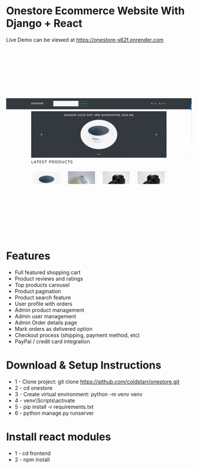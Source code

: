 # Onestore Ecommerce Website With Django + React

Live Demo can be viewed at https://onestore-s62f.onrender.com


![DEMO](./static/images/onestore.gif)


# Features
* Full featured shopping cart
* Product reviews and ratings
* Top products carousel
* Product pagination
* Product search feature
* User profile with orders
* Admin product management
* Admin user management
* Admin Order details page
* Mark orders as delivered option
* Checkout process (shipping, payment method, etc)
* PayPal / credit card integration


# Download & Setup Instructions

* 1 - Clone project: git clone https://github.com/coldstarr/onestore.git
* 2 - cd onestore
* 3 - Create virtual environment: python -m venv venv
* 4 - venv\Scripts\activate
* 5 - pip install -r requirements.txt
* 6 - python manage.py runserver

# Install react modules
* 1 - cd frontend
* 2 - npm install
